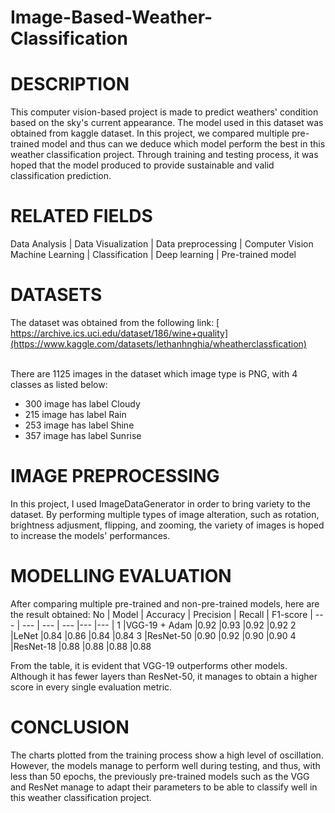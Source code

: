 # Image-Based-Weather-Classification


DESCRIPTION
=================================================================================================================================
This computer vision-based project is made to predict weathers' condition based on the sky's current appearance. The model used in this dataset was obtained from kaggle dataset. In this project, we compared multiple pre-trained model and thus can we deduce which model perform the best in this weather classification project. Through training and testing process, it was hoped that the model produced to provide sustainable and valid classification prediction.


RELATED FIELDS
=================================================================================================================================
Data Analysis | Data Visualization | Data preprocessing | Computer Vision
<br>Machine Learning | Classification | Deep learning | Pre-trained model

DATASETS
=================================================================================================================================
The dataset was obtained from the following link:
[<br>https://archive.ics.uci.edu/dataset/186/wine+quality](https://www.kaggle.com/datasets/lethanhnghia/wheatherclassfication)

<br>There are 1125 images in the dataset which image type is PNG, with 4 classes as listed below:
- 300 image has label Cloudy
- 215 image has label Rain
- 253 image has label Shine
- 357 image has label Sunrise


IMAGE PREPROCESSING
=================================================================================================================================
In this project, I used ImageDataGenerator in order to bring variety to the dataset. By performing multiple types of image alteration, such as rotation, brightness adjusment, flipping, and zooming, the variety of images is hoped to increase the models' performances.


MODELLING EVALUATION
=================================================================================================================================
After comparing multiple pre-trained and non-pre-trained models, here are the result obtained:
No | Model | Accuracy | Precision | Recall | F1-score |
--- | --- | --- | --- |--- |--- |
1	|VGG-19 + Adam	|0.92	|0.93	|0.92	|0.92
2	|LeNet	|0.84	|0.86	|0.84	|0.84
3	|ResNet-50	|0.90	|0.92	|0.90	|0.90
4	|ResNet-18	|0.88	|0.88	|0.88	|0.88

From the table, it is evident that VGG-19 outperforms other models. Although it has fewer layers than ResNet-50, it manages to obtain a higher score in every single evaluation metric.

CONCLUSION
=================================================================================================================================
The charts plotted from the training process show a high level of oscillation. However, the models manage to perform well during testing, and thus, with less than 50 epochs, the previously pre-trained models such as the VGG and ResNet manage to adapt their parameters to be able to classify well in this weather classification project.
